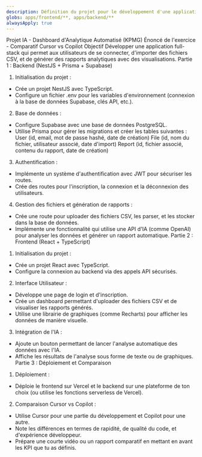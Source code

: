 ```yaml
---
description: Définition du projet pour le développement d'une application full-stack avec NestJS, Prisma, Supabase, React et TypeScript.
globs: apps/frontend/**, apps/backend/**
alwaysApply: true
---
```


Projet IA - Dashboard d'Analytique Automatisé (KPMG)
Énoncé de l'exercice - Comparatif Cursor vs Copilot
Objectif
Développer une application full-stack qui permet aux utilisateurs de se connecter, d'importer des
fichiers CSV, et de générer des rapports analytiques avec des visualisations.
Partie 1 : Backend (NestJS + Prisma + Supabase)

1. Initialisation du projet :

- Crée un projet NestJS avec TypeScript.
- Configure un fichier .env pour les variables d'environnement (connexion à la base de données
  Supabase, clés API, etc.).

2. Base de données :

- Configure Supabase avec une base de données PostgreSQL.
- Utilise Prisma pour gérer les migrations et créer les tables suivantes :
  User (id, email, mot de passe hashé, date de création)
  File (id, nom du fichier, utilisateur associé, date d'import)
  Report (id, fichier associé, contenu du rapport, date de création)

3. Authentification :

- Implémente un système d'authentification avec JWT pour sécuriser les routes.
- Crée des routes pour l'inscription, la connexion et la déconnexion des utilisateurs.

4. Gestion des fichiers et génération de rapports :

- Crée une route pour uploader des fichiers CSV, les parser, et les stocker dans la base de
  données.
- Implémente une fonctionnalité qui utilise une API d'IA (comme OpenAI) pour analyser les données
  et générer un rapport automatique.
  Partie 2 : Frontend (React + TypeScript)

1. Initialisation du projet :

- Crée un projet React avec TypeScript.
- Configure la connexion au backend via des appels API sécurisés.

2. Interface Utilisateur :

- Développe une page de login et d'inscription.
- Crée un dashboard permettant d'uploader des fichiers CSV et de visualiser les rapports générés.
- Utilise une librairie de graphiques (comme Recharts) pour afficher les données de manière
  visuelle.

3. Intégration de l'IA :

- Ajoute un bouton permettant de lancer l'analyse automatique des données avec l'IA.
- Affiche les résultats de l'analyse sous forme de texte ou de graphiques.
  Partie 3 : Déploiement et Comparaison

1. Déploiement :

- Déploie le frontend sur Vercel et le backend sur une plateforme de ton choix (ou utilise les
  fonctions serverless de Vercel).

2. Comparaison Cursor vs Copilot :

- Utilise Cursor pour une partie du développement et Copilot pour une autre.
- Note les différences en termes de rapidité, de qualité du code, et d'expérience développeur.
- Prépare une courte vidéo ou un rapport comparatif en mettant en avant les KPI que tu as définis.
